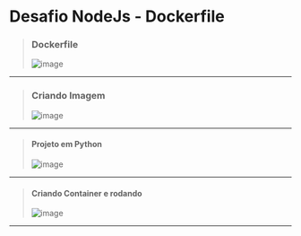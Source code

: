 # Desafio NodeJs - Dockerfile
> ### Dockerfile
> ![image](https://github.com/kauezin05/CP2_DesafioPython/assets/86083721/74d765ef-9d4b-4d09-a06c-0994efda8e49)
---------------
> ### Criando Imagem
> ![image](https://github.com/kauezin05/CP2_DesafioPython/assets/86083721/b4e43ffd-c0bb-423e-8625-ba2d81ad5f16)
---------------
> #### Projeto em Python
> ![image](https://github.com/kauezin05/CP2_DesafioPython/assets/86083721/7168ff5d-a111-4d57-acd5-88a7549d9cd9)
---------------
> #### Criando Container e rodando
> ![image](https://github.com/kauezin05/CP2_DesafioPython/assets/86083721/352e6f5c-a2a1-4336-ad1a-12e665ae0358)
---------------
